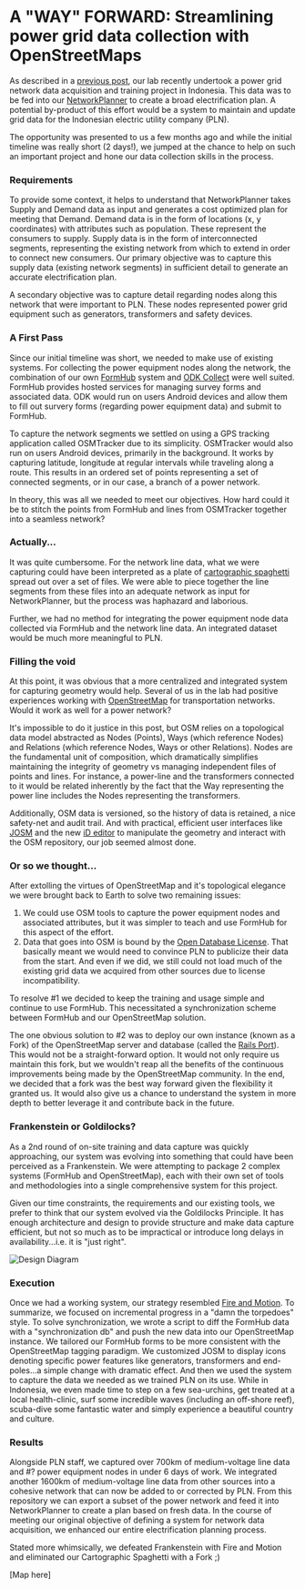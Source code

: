# A "WAY" FORWARD:  Streamlining power grid data collection with OpenStreetMaps

As described in a [previous post](http://modilabs.github.io/modilabs-site/blog/2013/05/16/mapping-powerlines-in-indonesia/), our lab recently undertook a power grid network data acquisition and training project in Indonesia.  This data was to be fed into our [NetworkPlanner](http://networkplanner.modilabs.org) to create a broad electrification plan.  A potential by-product of this effort would be a system to maintain and update grid data for the Indonesian electric utility company (PLN). 

The opportunity was presented to us a few months ago and while the initial timeline was really short (2 days!), we jumped at the chance to help on such an important project and hone our data collection skills in the process.  

### Requirements

To provide some context, it helps to understand that NetworkPlanner takes Supply and Demand data as input and generates a cost optimized plan for meeting that Demand.  Demand data is in the form of locations (x, y coordinates) with attributes such as population. These represent the consumers to supply.  Supply data is in the form of interconnected segments, representing the existing network from which to extend in order to connect new consumers.  Our primary objective was to capture this supply data (existing network segments) in sufficient detail to generate an accurate electrification plan.  

A secondary objective was to capture detail regarding nodes along this network that were important to PLN.  These nodes represented power grid equipment such as generators, transformers and safety devices.  
  
### A First Pass

Since our initial timeline was short, we needed to make use of existing systems.  For collecting the power equipment nodes along the network, the combination of our own [FormHub](http://formhub.org "FormHub") system and [ODK Collect](http://opendatakit.org/use/collect/) were well suited.  FormHub provides hosted services for managing survey forms and associated data.  ODK would run on users Android devices and allow them to fill out survery forms (regarding power equipment data) and submit to FormHub.  

To capture the network segments we settled on using a GPS tracking application called OSMTracker due to its simplicity.  OSMTracker would also run on users Android devices, primarily in the background.  It works by capturing latitude, longitude at regular intervals while traveling along a route.  This results in an ordered set of points representing a set of connected segments, or in our case, a branch of a power network.    

In theory, this was all we needed to meet our objectives.  How hard could it be to stitch the points from FormHub and lines from OSMTracker together into a seamless network?  

### Actually...

It was quite cumbersome.  For the network line data, what we were capturing could have been interpreted as a plate of [cartographic spaghetti](http://support.esri.com/en/knowledgebase/GISDictionary/term/spaghetti%20data "Spaghetti Data") spread out over a set of files.  We were able to piece together the line segments from these files into an adequate network as input for NetworkPlanner, but the process was haphazard and laborious.

Further, we had no method for integrating the power equipment node data collected via FormHub and the network line data.  An integrated dataset would be much more meaningful to PLN.

### Filling the void

At this point, it was obvious that a more centralized and integrated system for capturing geometry would help.  Several of us in the lab had positive experiences working with [OpenStreetMap](http://www.openstreetmap.org) for transportation networks.  Would it work as well for a power network?  

It's impossible to do it justice in this post, but OSM relies on a topological data model abstracted as Nodes (Points), Ways (which reference Nodes) and Relations (which reference Nodes, Ways or other Relations).  Nodes are the fundamental unit of composition, which dramatically simplifies maintaining the integrity of geometry vs managing independent files of points and lines.  For instance, a power-line and the transformers connected to it would be related inherently by the fact that the Way representing the power line includes the Nodes representing the transformers.  

Additionally, OSM data is versioned, so the history of data is retained, a nice safety-net and audit trail.  And with practical, efficient user interfaces like [JOSM](https://wiki.openstreetmap.org/wiki/JOSM) and the new [iD editor](http://ideditor.com) to manipulate the geometry and interact with the OSM repository, our job seemed almost done.  

### Or so we thought...

After extolling the virtues of OpenStreetMap and it's topological elegance we were brought back to Earth to solve two remaining issues:

1.  We could use OSM tools to capture the power equipment nodes and associated attributes, but it was simpler to teach and use FormHub for this aspect of the effort.
2.  Data that goes into OSM is bound by the [Open Database License](http://opendatacommons.org/licenses/odbl/summary/ "ODbL").  That basically meant we would need to convince PLN to publicize their data from the start.  And even if we did, we still could not load much of the existing grid data we acquired from other sources due to license incompatibility.  

To resolve #1 we decided to keep the training and usage simple and continue to use FormHub.  This necessitated a synchronization scheme between FormHub and our OpenStreetMap solution.  

The one obvious solution to #2 was to deploy our own instance (known as a Fork) of the OpenStreetMap server and database (called the [Rails Port](http://wiki.openstreetmap.org/wiki/The_Rails_Port)).  This would not be a straight-forward option.  It would not only require us maintain this fork, but we wouldn't reap all the benefits of the continuous improvements being made by the OpenStreetMap community.  In the end, we decided that a fork was the best way forward given the flexibility it granted us.  It would also give us a chance to understand the system in more depth to better leverage it and contribute back in the future.    

### Frankenstein or Goldilocks?

As a 2nd round of on-site training and data capture was quickly approaching, our system was evolving into something that could have been perceived as a Frankenstein.  We were attempting to package 2 complex systems (FormHub and OpenStreetMap), each with their own set of tools and methodologies into a single comprehensive system for this project.  

Given our time constraints, the requirements and our existing tools, we prefer to think that our system evolved via the Goldilocks Principle.  It has enough architecture and design to provide structure and make data capture efficient, but not so much as to be impractical or introduce long delays in availability...i.e. it is "just right".  

![Design Diagram](http://farm6.staticflickr.com/5450/8871373109_9d3f26414f.jpg)

### Execution

Once we had a working system, our strategy resembled [Fire and Motion](http://www.joelonsoftware.com/articles/fog0000000339.html "Fire and Motion").  To summarize, we focused on incremental progress in a "damn the torpedoes" style.  To solve synchronization, we wrote a script to diff the FormHub data with a "synchronization db" and push the new data into our OpenStreetMap instance.  We tailored our FormHub forms to be more consistent with the OpenStreetMap tagging paradigm.  We customized JOSM to display icons denoting specific power features like generators, transformers and end-poles...a simple change with dramatic effect.  And then we used the system to capture the data we needed as we trained PLN on its use.  While in Indonesia, we even made time to step on a few sea-urchins, get treated at a local health-clinic, surf some incredible waves (including an off-shore reef), scuba-dive some fantastic water and simply experience a beautiful country and culture.  

### Results

Alongside PLN staff, we captured over 700km of medium-voltage line data and #? power equipment nodes in under 6 days of work.  We integrated another 1600km of medium-voltage line data from other sources into a cohesive network that can now be added to or corrected by PLN.  From this repository we can export a subset of the power network and feed it into NetworkPlanner to create a plan based on fresh data.  In the course of meeting our original objective of defining a system for network data acquisition, we enhanced our entire electrification planning process.    

Stated more whimsically, we defeated Frankenstein with Fire and Motion and eliminated our Cartographic Spaghetti with a Fork ;)

[Map here]

